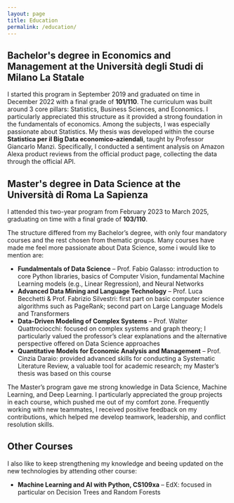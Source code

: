 ```yaml
---
layout: page
title: Education
permalink: /education/
---
```


## Bachelor's degree in Economics and Management at the Università degli Studi di Milano La Statale
I started this program in September 2019 and graduated on time in December 2022 with a final grade of **101/110**. The curriculum was built around 3 core pillars: Statistics, Business Sciences, and Economics. I particularly appreciated this structure as it provided a strong foundation in the fundamentals of economics. Among the subjects, I was especially passionate about Statistics. My thesis was developed within the course **Statistica per il Big Data economico-aziendali**, taught by Professor Giancarlo Manzi. Specifically, I conducted a sentiment analysis on Amazon Alexa product reviews from the official product page, collecting the data through the official API.

## Master's degree in Data Science at the Università di Roma La Sapienza
I attended this two-year program from February 2023 to March 2025, graduating on time with a final grade of **103/110**.

The structure differed from my Bachelor’s degree, with only four mandatory courses and the rest chosen from thematic groups. Many courses have made me feel more passionate about Data Science, some i would like to mention are: 
- **Fundalmentals of Data Science** – Prof. Fabio Galasso: introduction to core Python libraries, basics of Computer Vision, fundamental Machine Learning models (e.g., Linear Regression), and Neural Networks
- **Advanced Data Mining and Language Technology** – Prof. Luca Becchetti & Prof. Fabrizio Silvestri: first part on basic computer science algorithms such as PageRank; second part on Large Language Models and Transformers
- **Data-Driven Modeling of Complex Systems** – Prof. Walter Quattrociocchi: focused on complex systems and graph theory; I particularly valued the professor’s clear explanations and the alternative perspective offered on Data Science approaches
- **Quantitative Models for Economic Analysis and Management** – Prof. Cinzia Daraio: provided advanced skills for conducting a Systematic Literature Review, a valuable tool for academic research; my Master’s thesis was based on this course

The Master’s program gave me strong knowledge in Data Science, Machine Learning, and Deep Learning. I particularly appreciated the group projects in each course, which pushed me out of my comfort zone. Frequently working with new teammates, I received positive feedback on my contributions, which helped me develop teamwork, leadership, and conflict resolution skills.

## Other Courses
I also like to keep strengthening my knowledge and beeing updated on the new technologies by attending other course:
- **Machine Learning and AI with Python, CS109xa** – EdX: focused in particular on Decision Trees and Random Forests